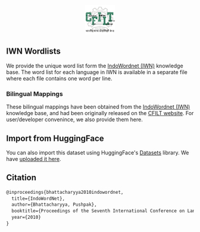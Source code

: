 <p align="center"><img src="logo.jpg" alt="logo" width="80" height="80"/></p>

## IWN Wordlists

We provide the unique word list form the [IndoWordnet (IWN)](https://www.cfilt.iitb.ac.in/indowordnet/) knowledge base. The word list for each language in IWN is available in a separate file where each file contains one word per line.

### Bilingual Mappings

These bilingual mappings have been obtained from the [IndoWordnet (IWN)](https://www.cfilt.iitb.ac.in/indowordnet/) knowledge base, and had been originally released on the [CFILT website](https://www.cfilt.iitb.ac.in/Downloads.html). For user/developer convenince, we also provide them here. 
## Import from HuggingFace

You can also import this dataset using HuggingFace's [Datasets](https://huggingface.co/datasets) library. We have [uploaded it here](https://huggingface.co/datasets/cfilt/iwn_wordlists).

## Citation
```latex
@inproceedings{bhattacharyya2010indowordnet,
  title={IndoWordNet},
  author={Bhattacharyya, Pushpak},
  booktitle={Proceedings of the Seventh International Conference on Language Resources and Evaluation (LREC'10)},
  year={2010}
}
```